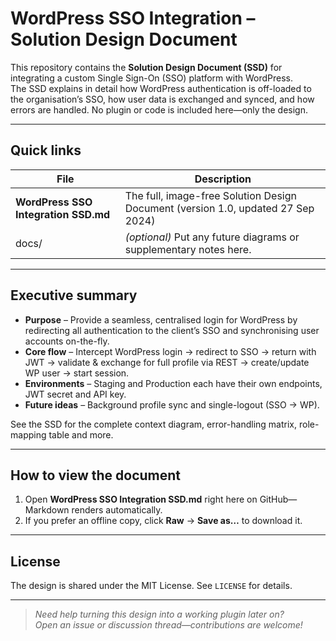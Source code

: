 # WordPress SSO Integration – Solution Design Document

This repository contains the **Solution Design Document (SSD)** for integrating a custom Single Sign-On (SSO) platform with WordPress.  
The SSD explains in detail how WordPress authentication is off-loaded to the organisation’s SSO, how user data is exchanged and synced, and how errors are handled. No plugin or code is included here—only the design.

---

## Quick links

| File | Description |
|------|-------------|
| **WordPress SSO Integration SSD.md** | The full, image-free Solution Design Document (version 1.0, updated 27 Sep 2024) |
| docs/ | _(optional)_ Put any future diagrams or supplementary notes here. |

---

## Executive summary

* **Purpose** – Provide a seamless, centralised login for WordPress by redirecting all authentication to the client’s SSO and synchronising user accounts on-the-fly.  
* **Core flow** – Intercept WordPress login → redirect to SSO → return with JWT → validate & exchange for full profile via REST → create/update WP user → start session.  
* **Environments** – Staging and Production each have their own endpoints, JWT secret and API key.  
* **Future ideas** – Background profile sync and single-logout (SSO → WP).

See the SSD for the complete context diagram, error-handling matrix, role-mapping table and more.

---

## How to view the document

1. Open **WordPress SSO Integration SSD.md** right here on GitHub—Markdown renders automatically.  
2. If you prefer an offline copy, click **Raw** → **Save as…** to download it.

---

## License

The design is shared under the MIT License. See `LICENSE` for details.

---

> _Need help turning this design into a working plugin later on?  
> Open an issue or discussion thread—contributions are welcome!_
